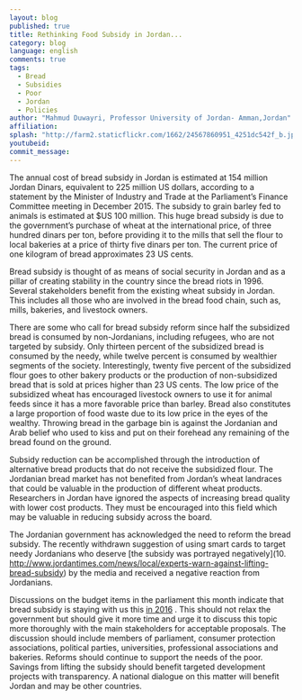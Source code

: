```yaml
---
layout: blog
published: true
title: Rethinking Food Subsidy in Jordan...
category: blog
language: english
comments: true
tags: 
  - Bread
  - Subsidies
  - Poor
  - Jordan
  - Policies
author: "Mahmud Duwayri, Professor University of Jordan- Amman,Jordan"
affiliation: 
splash: "http://farm2.staticflickr.com/1662/24567860951_4251dc542f_b.jpg"
youtubeid: 
commit_message: 
---
```

The annual cost of bread subsidy in Jordan is estimated at 154 million Jordan Dinars, equivalent to 225 million US dollars, according to a statement by the Minister of Industry and Trade at the Parliament’s Finance Committee meeting in December 2015.  The subsidy to grain barley fed to animals is estimated at $US 100 million. This huge bread subsidy is due to the government’s purchase of wheat at the international price, of three hundred dinars per ton, before providing it to the mills that sell the flour to local bakeries at a price of thirty five dinars per ton.  The current price of one kilogram of bread approximates 23 US cents.


Bread subsidy is thought of as means of social security in Jordan and as a pillar of creating stability in the country since the bread riots in 1996.   Several stakeholders benefit from the existing wheat subsidy in Jordan.   This includes all those who are involved in the bread food chain, such as, mills, bakeries, and livestock owners. 


There are some who call for bread subsidy reform since half the subsidized bread is consumed by non-Jordanians, including refugees, who are not targeted by subsidy.  Only thirteen percent of the subsidized bread is consumed by the needy, while twelve percent is consumed by wealthier segments of the society. Interestingly, twenty five percent of the subsidized flour goes to other bakery products or the production of non-subsidized bread that is sold at prices higher than 23 US cents. The low price of the subsidized wheat has encouraged livestock owners to use it for animal feeds since it has a more favorable price than barley.  Bread also constitutes a large proportion of food waste due to its low price in the eyes of the wealthy. Throwing bread in the garbage bin is against the Jordanian and Arab belief who used to kiss and put on their forehead any remaining of the bread found on the ground.
 

Subsidy reduction can be accomplished through the introduction of alternative bread products that do not receive the subsidized flour. The Jordanian bread market has not benefited from Jordan’s wheat landraces that could be valuable in the production of different wheat products. Researchers in Jordan have ignored the aspects of increasing bread quality with lower cost products.  They must be encouraged into this field which may be valuable in reducing subsidy across the board.  


The Jordanian government has acknowledged the need to reform the bread subsidy.  The recently withdrawn suggestion of using smart cards to target needy Jordanians who deserve [the subsidy was portrayed negatively](10.	http://www.jordantimes.com/news/local/experts-warn-against-lifting-bread-subsidy) by the media and received a negative reaction from Jordanians. 
 

Discussions on the budget items in the parliament this month indicate that bread subsidy is staying with us this [in 2016](http://petra.gov.jo/Public_News/Nws_NewsDetails.aspx?Site_Id=1&lang=2&NewsID=196316) .   This should not relax the government but should give it more time and urge it to discuss this topic more thoroughly with  the main stakeholders  for acceptable proposals. The discussion should include members of parliament, consumer protection associations, political parties, universities, professional associations and bakeries. Reforms should continue to support the needs of the poor.  Savings from lifting the subsidy should benefit targeted development projects with transparency. A national dialogue on this matter will benefit Jordan and may be other countries.